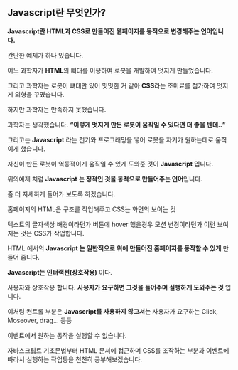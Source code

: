 <h2 class="title">Javascript란 무엇인가?</h2>
<strong>
    Javascript란 HTML과 CSS로 만들어진 웹페이지를 동적으로 변경해주는 언어입니다. 
</strong>
<div class="box">
    <p>간단한 예제가 하나 있습니다.</p> 
    <p>어느 과학자가 <strong>HTML</strong>의 뼈대를 이용하여 로봇을 개발하여 멋지게 만들었습니다.</p>
    <p>그리고 과학자는 로봇이 뼈대만 있어 밋밋한 거 같아 <strong>CSS</strong>라는 조미료를 첨가하여 멋지게 외형을 꾸몄습니다.</p>
    <p>하지만 과학자는 만족하지 못했습니다.</p>
    <p>과학자는 생각했습니다. <strong><q>이렇게 멋지게 만든 로봇이 움직일 수 있다면 더 좋을 텐데..</q></strong></p>
    <p>그리고는 <strong>Javascript</strong> 라는 전기와 프로그래밍을 넣어 로봇을 자기가 원하는데로 움직이게 했습니다.</p>
    <p>자신이 만든 로봇이 역동적이게 움직일 수 있게 도와준 것이 <strong>Javascript</strong> 입니다.</p>
</div>
<div class="box">
    <p>위의예제 처럼 <strong>Javascript 는 정적인 것을 동적으로 만들어주는 언어</strong>입니다.</p>
</div>
<div class="box">
    <p>좀 더 자세하게 들어가 보도록 하겠습니다.</p>
</div>
<div class="box">
    <p>홈페이지의 HTML은 구조를 작업해주고 CSS는 화면의 보이는 것</p>
    <p>텍스트의 글자색상 배경이라던가 버튼에 hover 했을경우 모션 변경이라던가 이런 보여지는 것은 CSS가 작업합니다.</p>
    <p>HTML 에서의 <strong>Javascript 는 일반적으로 위에 만들어진 홈페이지를 동작할 수 있게</strong> 만들어 줍니다.</p>
</div>
<div class="box">
    <p><strong>Javascript는 인터랙션(상호작용)</strong> 이다.</p>
    <p>사용자와 상호작용 합니다. <strong>사용자가 요구하면 그것을 들어주며 실행하게 도와주는 것</strong> 입니다.</p>
    <p>이처럼 컨트롤 부분은 <strong>Javascript를 사용하지 않고서는</strong> 사용자가 요구하는 Click, Moseover, drag... 등등 </p>
    <p>이벤트에서 원하는 동작을 실행할 수 없습니다. </p>
</div>
<div class="box">
    <p>자바스크립트 기초문법부터 HTML 문서에 접근하며 CSS를 조작하는 부분과 이벤트에 따라서 실행하는 작업등을 천천히 공부해보겠습니다.</p>
</div>
